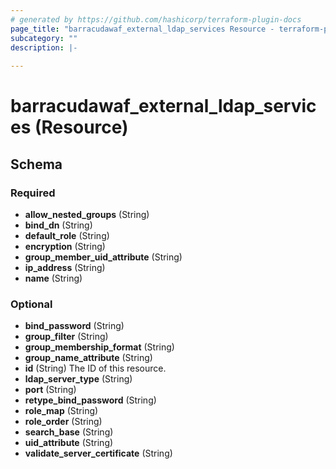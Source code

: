 ```yaml
---
# generated by https://github.com/hashicorp/terraform-plugin-docs
page_title: "barracudawaf_external_ldap_services Resource - terraform-provider-barracudawaf"
subcategory: ""
description: |-
  
---
```


# barracudawaf_external_ldap_services (Resource)





<!-- schema generated by tfplugindocs -->
## Schema

### Required

- **allow_nested_groups** (String)
- **bind_dn** (String)
- **default_role** (String)
- **encryption** (String)
- **group_member_uid_attribute** (String)
- **ip_address** (String)
- **name** (String)

### Optional

- **bind_password** (String)
- **group_filter** (String)
- **group_membership_format** (String)
- **group_name_attribute** (String)
- **id** (String) The ID of this resource.
- **ldap_server_type** (String)
- **port** (String)
- **retype_bind_password** (String)
- **role_map** (String)
- **role_order** (String)
- **search_base** (String)
- **uid_attribute** (String)
- **validate_server_certificate** (String)


